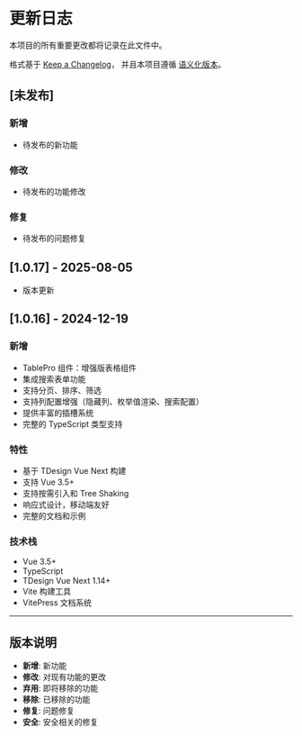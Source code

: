 # 更新日志

本项目的所有重要更改都将记录在此文件中。

格式基于 [Keep a Changelog](https://keepachangelog.com/zh-CN/1.0.0/)，
并且本项目遵循 [语义化版本](https://semver.org/lang/zh-CN/)。

## [未发布]

### 新增
- 待发布的新功能

### 修改
- 待发布的功能修改

### 修复
- 待发布的问题修复

## [1.0.17] - 2025-08-05

- 版本更新


## [1.0.16] - 2024-12-19

### 新增
- TablePro 组件：增强版表格组件
- 集成搜索表单功能
- 支持分页、排序、筛选
- 支持列配置增强（隐藏列、枚举值渲染、搜索配置）
- 提供丰富的插槽系统
- 完整的 TypeScript 类型支持

### 特性
- 基于 TDesign Vue Next 构建
- 支持 Vue 3.5+
- 支持按需引入和 Tree Shaking
- 响应式设计，移动端友好
- 完整的文档和示例

### 技术栈
- Vue 3.5+
- TypeScript
- TDesign Vue Next 1.14+
- Vite 构建工具
- VitePress 文档系统

---

## 版本说明

- **新增**: 新功能
- **修改**: 对现有功能的更改
- **弃用**: 即将移除的功能
- **移除**: 已移除的功能
- **修复**: 问题修复
- **安全**: 安全相关的修复